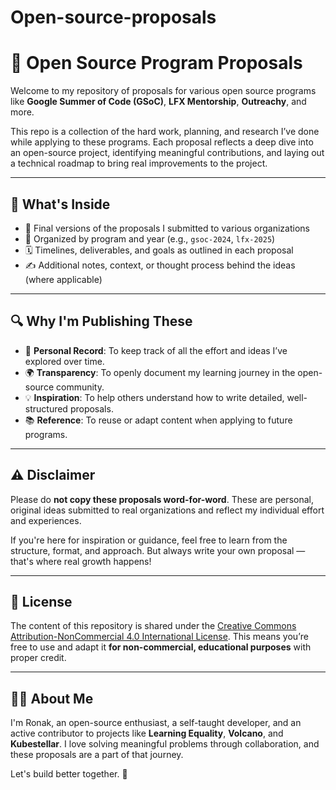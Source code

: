 # Open-source-proposals

# 📂 Open Source Program Proposals

Welcome to my repository of proposals for various open source programs like **Google Summer of Code (GSoC)**, **LFX Mentorship**, **Outreachy**, and more.

This repo is a collection of the hard work, planning, and research I’ve done while applying to these programs. Each proposal reflects a deep dive into an open-source project, identifying meaningful contributions, and laying out a technical roadmap to bring real improvements to the project.

---

## 📌 What's Inside

- 🧾 Final versions of the proposals I submitted to various organizations
- 📁 Organized by program and year (e.g., `gsoc-2024`, `lfx-2025`)
- 🗓️ Timelines, deliverables, and goals as outlined in each proposal
- ✍️ Additional notes, context, or thought process behind the ideas (where applicable)

---

## 🔍 Why I'm Publishing These

- 🧠 **Personal Record**: To keep track of all the effort and ideas I’ve explored over time.
- 🌍 **Transparency**: To openly document my learning journey in the open-source community.
- 💡 **Inspiration**: To help others understand how to write detailed, well-structured proposals.
- 📚 **Reference**: To reuse or adapt content when applying to future programs.

---

## ⚠️ Disclaimer

Please do **not copy these proposals word-for-word**. These are personal, original ideas submitted to real organizations and reflect my individual effort and experiences.

If you're here for inspiration or guidance, feel free to learn from the structure, format, and approach. But always write your own proposal — that's where real growth happens!

---

## 📜 License

The content of this repository is shared under the [Creative Commons Attribution-NonCommercial 4.0 International License](https://creativecommons.org/licenses/by-nc/4.0/). This means you’re free to use and adapt it **for non-commercial, educational purposes** with proper credit.

---

## 🙋‍♂️ About Me

I'm Ronak, an open-source enthusiast, a self-taught developer, and an active contributor to projects like **Learning Equality**, **Volcano**, and **Kubestellar**. I love solving meaningful problems through collaboration, and these proposals are a part of that journey.

Let's build better together. 🌱
